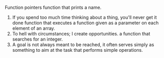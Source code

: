 Function pointers
function that prints a name.
1. If you spend too much time thinking about a thing, you'll never get it done
function that executes a function given as a parameter on each element of an array.
2. To hell with circumstances; I create opportunities.
a function that searches for an integer.
3. A goal is not always meant to be reached, it often serves simply as something to aim at the task that performs simple operations.
